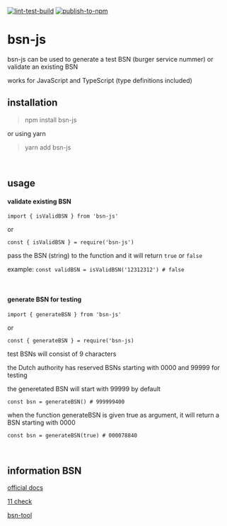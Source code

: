 [![lint-test-build](https://github.com/willemverbuyst/bsn-js/actions/workflows/lint-test-build.yml/badge.svg)](https://github.com/willemverbuyst/bsn-js/actions/workflows/lint-test-build.yml)
[![publish-to-npm](https://github.com/willemverbuyst/bsn-js/actions/workflows/publish-to-npm/badge.svg)](https://github.com/willemverbuyst/bsn-js/actions/workflows/publish-to-npm)

# bsn-js

bsn-js can be used to generate a test BSN (burger service nummer) or validate an existing BSN

works for JavaScript and TypeScript (type definitions included)

## installation

> npm install bsn-js

or using yarn

> yarn add bsn-js

<br>

## usage

#### validate existing BSN

`import { isValidBSN } from 'bsn-js'`

or

`const { isValidBSN } = require('bsn-js')`

pass the BSN (string) to the function and it will return `true` or `false`

example: `const validBSN = isValidBSN('12312312') # false`

<br>

#### generate BSN for testing

`import { generateBSN } from 'bsn-js'`

or

`const { generateBSN } = require('bsn-js)`

test BSNs will consist of 9 characters

the Dutch authority has reserved BSNs starting with 0000 and 99999 for testing

the generetated BSN will start with 99999 by default

`const bsn = generateBSN() # 999999400`

when the function generateBSN is given true as argument, it will return a BSN starting with 0000

`const bsn = generateBSN(true) # 000078840`

<br>

## information BSN

[official docs](https://www.government.nl/topics/personal-data/citizen-service-number-bsn)

[11 check](https://en.wikipedia.org/wiki/Check_digit)

[bsn-tool](https://github.com/willemverbuyst/bsn-tool)
